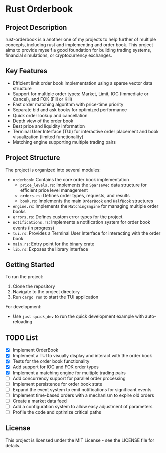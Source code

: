 
# Rust Orderbook

## Project Description

rust-orderbook is a another one of my projects to help further of multiple concepts, including rust and implementing and order book. This project aims to provide myself a good foundation for building trading systems, financial simulations, or cryptocurrency exchanges.

## Key Features

- Efficient limit order book implementation using a sparse vector data structure
- Support for multiple order types: Market, Limit, IOC (Immediate or Cancel), and FOK (Fill or Kill)
- Fast order matching algorithm with price-time priority
- Separate bid and ask books for optimized performance
- Quick order lookup and cancellation
- Depth view of the order book
- Best price and liquidity information
- Terminal User Interface (TUI) for interactive order placement and book visualization (limited functionality)
- Matching engine supporting multiple trading pairs

## Project Structure

The project is organized into several modules:

- `orderbook`: Contains the core order book implementation
  - `price_levels.rs`: Implements the `SparseVec` data structure for efficient price level management
  - `orders.rs`: Defines order types, requests, and results
  - `book.rs`: Implements the main `OrderBook` and `HalfBook` structures
- `engine.rs`: Implements the `MatchingEngine` for managing multiple order books
- `errors.rs`: Defines custom error types for the project
- `notifications.rs`: Implements a notification system for order book events (in progress)
- `tui.rs`: Provides a Terminal User Interface for interacting with the order book
- `main.rs`: Entry point for the binary crate
- `lib.rs`: Exposes the library interface

## Getting Started

To run the project:

1. Clone the repository
2. Navigate to the project directory
3. Run `cargo run` to start the TUI application

For development:

- Use `just quick_dev` to run the quick development example with auto-reloading

## TODO List

- [x] Implement OrderBook
- [x] Implement a TUI to visually display and interact with the order book
- [x] Tests for the order book functionality
- [x] Add support for IOC and FOK order types
- [x] Implement a matching engine for multiple trading pairs
- [ ] Add concurrency support for parallel order processing
- [ ] Implement persistence for order book state
- [ ] Expand the event system to emit notifications for significant events
- [ ] Implement time-based orders with a mechanism to expire old orders
- [ ] Create a market data feed
- [ ] Add a configuration system to allow easy adjustment of parameters
- [ ] Profile the code and optimize critical paths

## License

This project is licensed under the MIT License - see the LICENSE file for details.
